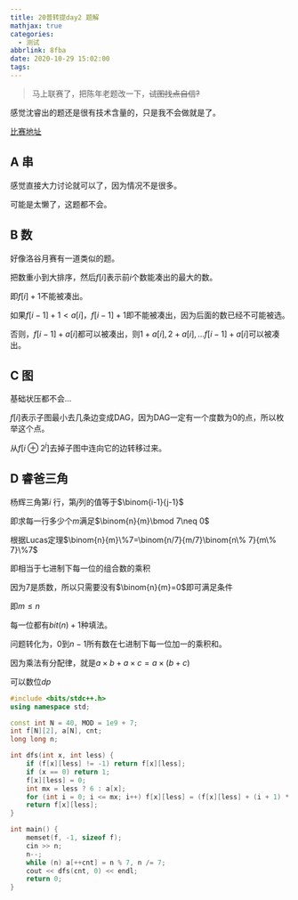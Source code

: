 ```yaml
---
title: 20普转提day2 题解
mathjax: true
categories:
  - 测试
abbrlink: 8fba
date: 2020-10-29 15:02:00
tags:
---
```



> 马上联赛了，把陈年老题改一下，~~试图找点自信?~~  

感觉沈睿出的题还是很有技术含量的，只是我不会做就是了。

[比赛地址](http://zhengruioi.com/contest/562)


## A 串

感觉直接大力讨论就可以了，因为情况不是很多。

可能是太懒了，这题都不会。

## B 数

好像洛谷月赛有一道类似的题。

把数重小到大排序，然后$f[i]$表示前$i$个数能凑出的最大的数。

即$f[i]+1$不能被凑出。

如果$f[i-1]+1<a[i]$，$f[i-1]+1$即不能被凑出，因为后面的数已经不可能被选。

否则，$f[i-1]+a[i]$都可以被凑出，则$1+a[i],2+a[i],\dots f[i-1]+a[i]$可以被凑出。

## C 图

基础状压都不会...

$f[i]$表示子图最小去几条边变成DAG，因为DAG一定有一个度数为$0$的点，所以枚举这个点。

从$f[i\oplus 2^j]$去掉子图中连向它的边转移过来。



## D 睿爸三角

杨辉三角第$i$ 行，第$j$列的值等于$\binom{i-1}{j-1}$

即求每一行多少个$m$满足$\binom{n}{m}\bmod 7\neq 0$

根据Lucas定理$\binom{n}{m}\%7=\binom{n/7}{m/7}\binom{n\% 7}{m\% 7}\%7$

即相当于七进制下每一位的组合数的乘积

因为$7$是质数，所以只需要没有$\binom{n}{m}=0$即可满足条件

即$m\leq n$

每一位都有$bit(n)+1$种填法。

问题转化为，$0$到$n-1$所有数在七进制下每一位加一的乘积和。

因为乘法有分配律，就是$a\times b+a\times c=a\times(b+c)$

可以数位$dp$

```cpp
#include <bits/stdc++.h>
using namespace std;

const int N = 40, MOD = 1e9 + 7;
int f[N][2], a[N], cnt;
long long n;

int dfs(int x, int less) {
    if (f[x][less] != -1) return f[x][less];
    if (x == 0) return 1;
    f[x][less] = 0;
    int mx = less ? 6 : a[x];
    for (int i = 0; i <= mx; i++) f[x][less] = (f[x][less] + (i + 1) * 1ll * dfs(x - 1, less || (i < a[x])) % MOD) % MOD;
    return f[x][less];
}

int main() {
    memset(f, -1, sizeof f);
    cin >> n;
    n--;
    while (n) a[++cnt] = n % 7, n /= 7;
    cout << dfs(cnt, 0) << endl;
    return 0;
}
```

